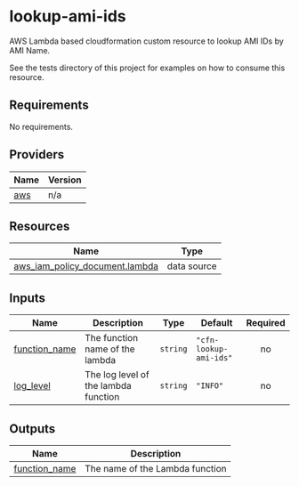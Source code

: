 # lookup-ami-ids

AWS Lambda based cloudformation custom resource to lookup AMI IDs by AMI Name.

See the tests directory of this project for examples on how to consume this resource.

<!-- BEGIN TFDOCS -->
## Requirements

No requirements.

## Providers

| Name | Version |
|------|---------|
| <a name="provider_aws"></a> [aws](#provider\_aws) | n/a |

## Resources

| Name | Type |
|------|------|
| [aws_iam_policy_document.lambda](https://registry.terraform.io/providers/hashicorp/aws/latest/docs/data-sources/iam_policy_document) | data source |

## Inputs

| Name | Description | Type | Default | Required |
|------|-------------|------|---------|:--------:|
| <a name="input_function_name"></a> [function\_name](#input\_function\_name) | The function name of the lambda | `string` | `"cfn-lookup-ami-ids"` | no |
| <a name="input_log_level"></a> [log\_level](#input\_log\_level) | The log level of the lambda function | `string` | `"INFO"` | no |

## Outputs

| Name | Description |
|------|-------------|
| <a name="output_function_name"></a> [function\_name](#output\_function\_name) | The name of the Lambda function |

<!-- END TFDOCS -->
